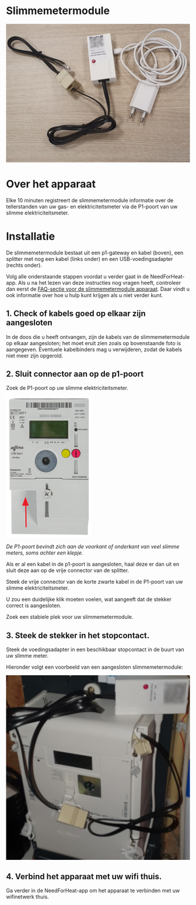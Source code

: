 # Slimmemetermodule

![device](../assets/p1-gateway-and-accessories.jpg)

# Over het apparaat

Elke 10 minuten registreert de slimmemetermodule informatie over de tellerstanden van uw gas- en elektriciteitsmeter via de P1-poort van uw slimme elektriciteitsmeter.

# Installatie

De slimmemetermodule bestaat uit een p1-gateway en kabel (boven), een splitter met nog een kabel (links onder) en een USB-voedingsadapter (rechts onder).

Volg alle onderstaande stappen voordat u verder gaat in de NeedForHeat-app. Als u na het lezen van deze instructies nog vragen heeft, controleer dan eerst de [FAQ-sectie voor de slimmemetermodule apparaat](../../faq/). Daar vindt u ook informatie over hoe u hulp kunt krijgen als u niet verder kunt.

## 1. Check of kabels goed op elkaar zijn aangesloten 

In de doos die u heeft ontvangen, zijn de kabels van de slimmemetermodule op elkaar aangesloten; het moet eruit zien zoals op bovenstaande foto is aangegeven. Eventuele kabelbinders mag u verwijderen, zodat de kabels niet meer zijn opgerold.

## 2. Sluit connector aan op de p1-poort

Zoek de P1-poort op uw slimme elektriciteitsmeter.

![p1-poort](../assets/P1MeterEnexis.png)

_De P1-poort bevindt zich aan de voorkant of onderkant van veel slimme meters, soms achter een klepje._

Als er al een kabel in de p1-poort is aangesloten, haal deze er dan uit en sluit deze aan op de vrije connector van de splitter.

Steek de vrije connector van de korte zwarte kabel in de P1-poort van uw slimme elektriciteitsmeter.

U zou een duidelijke klik moeten voelen, wat aangeeft dat de stekker correct is aangesloten.

Zoek een stabiele plek voor uw slimmemetermodule.

## 3. Steek de stekker in het stopcontact.

Steek de voedingsadapter in een beschikbaar stopcontact in de buurt van uw slimme meter.

Hieronder volgt een voorbeeld van een aangesloten slimmemetermodule:

![aangesloten slimmemetermodule](../assets/p1-installed.jpg)

## 4. Verbind het apparaat met uw wifi thuis.

Ga verder in de NeedForHeat-app om het apparaat te verbinden met uw wifinetwerk thuis.
